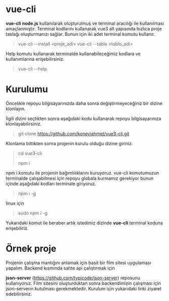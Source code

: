 # vue-cli
**vue-cli** **node.js** kullanılarak oluşturulmuş ve terminal aracılığı ile kullanılması amaçlanmıştır. Terminal kodlarını kullanarak vue3 alt yapısında hızlıca proje taslağı oluşturmanızı sağlar. 
Bunun için iki adet terminal komutu kullanır. 

> vue-cli --install <proje_adi>
> vue-cli --table <tablo_adi>

Help komutu kullanarak terminalde kullanabileceğimiz kodlara ve kullanımlarına erişebilirsiniz.

> vue-cli --help 

# Kurulumu

Öncelikle repoyu bilgisayarınızda daha sonra değiştirmeyeceğiniz bir dizine klonlayın. 

İlgili dizini seçtikten sonra aşağıdaki kodu kullanarak repoyu bilgisayarınıza klonlayabilirsiniz.

> git clone https://github.com/koneviahmet/vue3-cli.git

Klonlama bittikten sonra projenin kurulu olduğu dizine giriniz.

> cd vue3-cli
>
> npm i

npm i komutu ile projenin bağımlılıklarını kuruyoruz. vue-cli komutumuzun terminalde çalışabilmesi için repoyu globala kurmamız gerekiyor bunun içinde aşağıdaki kodları terminale giriyoruz.

> npm i -g

linux için

> sudo npm i -g 

Yukarıdaki komut ile beraber artık istedimiz dizinde **vue-cli** terminal koduna erişebiliriz.



# Örnek proje 

Projenin çalışma mantığını anlamak için basit bir film sitesi uygulaması yapalım. Backend kısmında sahte api çalıştırmak için 

**json-server** (https://github.com/typicode/json-server) reposunu kullanıyoruz.  Film sitesini oluşturduktan sonra backendimizin çalışması için json-serverın kutulması gerekmektedir. Kurulum için yukarıdaki linki ziyaret edebilirsiniz.



